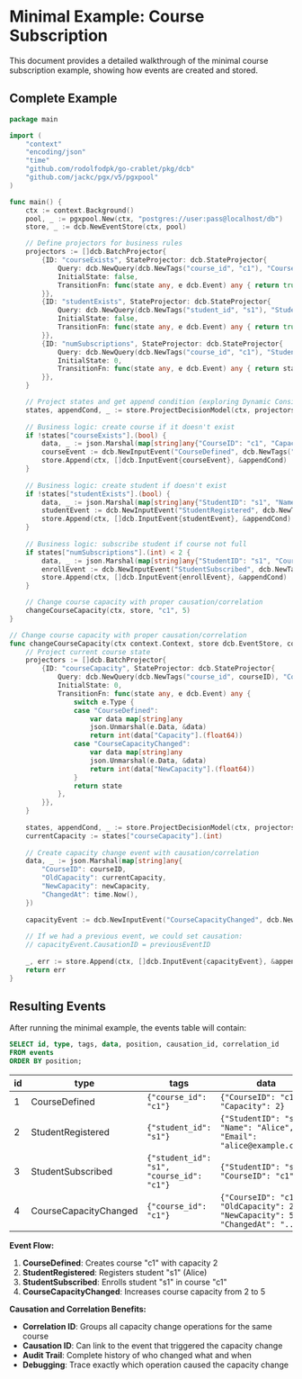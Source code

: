 # Minimal Example: Course Subscription

This document provides a detailed walkthrough of the minimal course subscription example, showing how events are created and stored.

## Complete Example

```go
package main

import (
    "context"
    "encoding/json"
    "time"
    "github.com/rodolfodpk/go-crablet/pkg/dcb"
    "github.com/jackc/pgx/v5/pgxpool"
)

func main() {
    ctx := context.Background()
    pool, _ := pgxpool.New(ctx, "postgres://user:pass@localhost/db")
    store, _ := dcb.NewEventStore(ctx, pool)

    // Define projectors for business rules
    projectors := []dcb.BatchProjector{
        {ID: "courseExists", StateProjector: dcb.StateProjector{
            Query: dcb.NewQuery(dcb.NewTags("course_id", "c1"), "CourseDefined"),
            InitialState: false,
            TransitionFn: func(state any, e dcb.Event) any { return true },
        }},
        {ID: "studentExists", StateProjector: dcb.StateProjector{
            Query: dcb.NewQuery(dcb.NewTags("student_id", "s1"), "StudentRegistered"),
            InitialState: false,
            TransitionFn: func(state any, e dcb.Event) any { return true },
        }},
        {ID: "numSubscriptions", StateProjector: dcb.StateProjector{
            Query: dcb.NewQuery(dcb.NewTags("course_id", "c1"), "StudentSubscribed"),
            InitialState: 0,
            TransitionFn: func(state any, e dcb.Event) any { return state.(int) + 1 },
        }},
    }

    // Project states and get append condition (exploring Dynamic Consistency Boundary concepts)
    states, appendCond, _ := store.ProjectDecisionModel(ctx, projectors, nil)
    
    // Business logic: create course if it doesn't exist
    if !states["courseExists"].(bool) {
        data, _ := json.Marshal(map[string]any{"CourseID": "c1", "Capacity": 2})
        courseEvent := dcb.NewInputEvent("CourseDefined", dcb.NewTags("course_id", "c1"), data)
        store.Append(ctx, []dcb.InputEvent{courseEvent}, &appendCond)
    }
    
    // Business logic: create student if doesn't exist
    if !states["studentExists"].(bool) {
        data, _ := json.Marshal(map[string]any{"StudentID": "s1", "Name": "Alice", "Email": "alice@example.com"})
        studentEvent := dcb.NewInputEvent("StudentRegistered", dcb.NewTags("student_id", "s1"), data)
        store.Append(ctx, []dcb.InputEvent{studentEvent}, &appendCond)
    }
    
    // Business logic: subscribe student if course not full
    if states["numSubscriptions"].(int) < 2 {
        data, _ := json.Marshal(map[string]any{"StudentID": "s1", "CourseID": "c1"})
        enrollEvent := dcb.NewInputEvent("StudentSubscribed", dcb.NewTags("student_id", "s1", "course_id", "c1"), data)
        store.Append(ctx, []dcb.InputEvent{enrollEvent}, &appendCond)
    }

    // Change course capacity with proper causation/correlation
    changeCourseCapacity(ctx, store, "c1", 5)
}

// Change course capacity with proper causation/correlation
func changeCourseCapacity(ctx context.Context, store dcb.EventStore, courseID string, newCapacity int) error {
    // Project current course state
    projectors := []dcb.BatchProjector{
        {ID: "courseCapacity", StateProjector: dcb.StateProjector{
            Query: dcb.NewQuery(dcb.NewTags("course_id", courseID), "CourseDefined", "CourseCapacityChanged"),
            InitialState: 0,
            TransitionFn: func(state any, e dcb.Event) any {
                switch e.Type {
                case "CourseDefined":
                    var data map[string]any
                    json.Unmarshal(e.Data, &data)
                    return int(data["Capacity"].(float64))
                case "CourseCapacityChanged":
                    var data map[string]any
                    json.Unmarshal(e.Data, &data)
                    return int(data["NewCapacity"].(float64))
                }
                return state
            },
        }},
    }
    
    states, appendCond, _ := store.ProjectDecisionModel(ctx, projectors, nil)
    currentCapacity := states["courseCapacity"].(int)
    
    // Create capacity change event with causation/correlation
    data, _ := json.Marshal(map[string]any{
        "CourseID": courseID,
        "OldCapacity": currentCapacity,
        "NewCapacity": newCapacity,
        "ChangedAt": time.Now(),
    })
    
    capacityEvent := dcb.NewInputEvent("CourseCapacityChanged", dcb.NewTags("course_id", courseID), data)
    
    // If we had a previous event, we could set causation:
    // capacityEvent.CausationID = previousEventID
    
    _, err := store.Append(ctx, []dcb.InputEvent{capacityEvent}, &appendCond)
    return err
}
```

## Resulting Events

After running the minimal example, the events table will contain:

```sql
SELECT id, type, tags, data, position, causation_id, correlation_id 
FROM events 
ORDER BY position;
```

| id | type | tags | data | position | causation_id | correlation_id |
|----|------|------|------|----------|--------------|----------------|
| 1 | CourseDefined | `{"course_id": "c1"}` | `{"CourseID": "c1", "Capacity": 2}` | 1 | course_id_01h2xcejqtf2nbrexx3vqjhp41 | course_id_01h2xcejqtf2nbrexx3vqjhp41 |
| 2 | StudentRegistered | `{"student_id": "s1"}` | `{"StudentID": "s1", "Name": "Alice", "Email": "alice@example.com"}` | 2 | student_id_01h2xcejqtf2nbrexx3vqjhp42 | student_id_01h2xcejqtf2nbrexx3vqjhp42 |
| 3 | StudentSubscribed | `{"student_id": "s1", "course_id": "c1"}` | `{"StudentID": "s1", "CourseID": "c1"}` | 3 | course_id_student_id_01h2xcejqtf2nbrexx3vqjhp43 | course_id_student_id_01h2xcejqtf2nbrexx3vqjhp43 |
| 4 | CourseCapacityChanged | `{"course_id": "c1"}` | `{"CourseID": "c1", "OldCapacity": 2, "NewCapacity": 5, "ChangedAt": "..."}` | 4 | course_id_01h2xcejqtf2nbrexx3vqjhp44 | capacity-change-c1 |

**Event Flow:**
1. **CourseDefined**: Creates course "c1" with capacity 2
2. **StudentRegistered**: Registers student "s1" (Alice)
3. **StudentSubscribed**: Enrolls student "s1" in course "c1"
4. **CourseCapacityChanged**: Increases course capacity from 2 to 5

**Causation and Correlation Benefits:**
- **Correlation ID**: Groups all capacity change operations for the same course
- **Causation ID**: Can link to the event that triggered the capacity change
- **Audit Trail**: Complete history of who changed what and when
- **Debugging**: Trace exactly which operation caused the capacity change 
